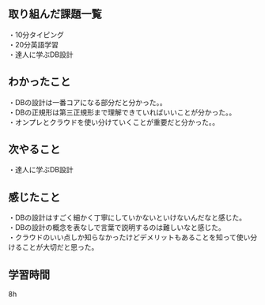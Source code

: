 ## 取り組んだ課題一覧
・10分タイピング
<br>・20分英語学習
<br>・達人に学ぶDB設計
## わかったこと
・DBの設計は一番コアになる部分だと分かった。。
<br>・DBの正規形は第三正規形まで理解できていればいいことが分かった。。
<br>・オンプレとクラウドを使い分けていくことが重要だと分かった。。
## 次やること
・達人に学ぶDB設計

## 感じたこと
・DBの設計はすごく細かく丁寧にしていかないといけないんだなと感じた。
<br>・DBの設計の概念を表なしで言葉で説明するのは難しいなと感じた。
<br>・クラウドのいい点しか知らなかったけどデメリットもあることを知って使い分けることが大切だと思った。
## 学習時間
8h
